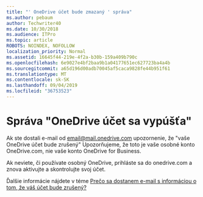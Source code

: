 ```yaml
---
title: "' OneDrive účet bude zmazaný ' správa"
ms.author: pebaum
author: Techwriter40
ms.date: 10/30/2018
ms.audience: ITPro
ms.topic: article
ROBOTS: NOINDEX, NOFOLLOW
localization_priority: Normal
ms.assetid: 16645f44-219e-4f2a-b30b-159a409b790c
ms.openlocfilehash: 6e9027e4bf2baa9b1a04177651ec627723ba4a4b
ms.sourcegitcommit: a65d196d00adb70045af5caca9828fe44b951f61
ms.translationtype: MT
ms.contentlocale: sk-SK
ms.lasthandoff: 09/04/2019
ms.locfileid: "36753523"
---
```

# <a name="onedrive-account-will-be-deleted-message"></a>Správa "OneDrive účet sa vypúšťa"

Ak ste dostali e-mail od email@mail.onedrive.com upozornenie, že "vaše OneDrive účet bude zrušený" Upozorňujeme, že toto je vaše osobné konto OneDrive.com, nie vaše konto OneDrive for Business. 
  
Ak neviete, či používate osobný OneDrive, prihláste sa do onedrive.com a znova aktivujte a skontrolujte svoj účet.
  
Ďalšie informácie nájdete v téme [Prečo sa dostanem e-mail s informáciou o tom, že váš účet bude zrušený?](https://go.microsoft.com/fwlink/?linkid=2036151&amp;clcid=0x409)
  

